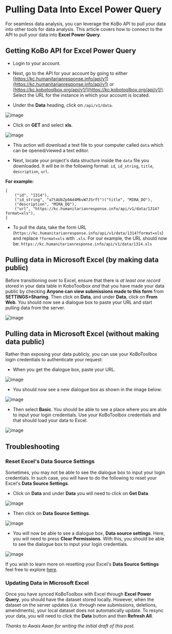 # Pulling Data Into Excel Power Query

For seamless data analysis, you can leverage the KoBo API to pull your data into other tools for data analysis. This article covers how to connect to the API to pull your data into __Excel Power Query__.

## Getting KoBo API for Excel Power Query

* Login to your account.

* Next, go to the API for your account by going to either [https://kc.humanitarianresponse.info/api/v1](https://kc.humanitarianresponse.info/api/v1) or [https://kc.kobotoolbox.org/api/v1/](https://kc.kobotoolbox.org/api/v1/). Select the URL for the instance in which your account is located.

* Under the __Data__ heading, click on `/api/v1/data`.

![image](/images/pulling_data_excelquery/api_json.jpg)

* Click on __GET__ and select __xls__.

![image](/images/pulling_data_excelquery/api_datalist.jpg)

* This action will download a text file to your computer called `data` which can be opened/viewed a text editor.

* Next, locate your project's data structure inside the `data` file you downloaded. It will be in the following format: `id`, `id_string`, `title`, `description`, `url`.

__For example:__

```
[
    ("id", "1314"),
    ("id_string", "a7tAUbZp9Ad4MkvW7JSrft")("title", "MIRA_DO"),
    ("description", "MIRA_DO"),
    ("url", "https://kc.humanitarianresponse.info/api/v1/data/1314?format=xls"),
]
```

* To pull the data, take the form URL (`https://kc.humanitarianresponse.info/api/v1/data/1314?format=xls`) and replace `?format=xls` with `.xls`. For our example, the URL should now be: `https://kc.humanitarianresponse.info/api/v1/data/1314.xls`

## Pulling data in Microsoft Excel (by making data public)

Before transitioning over to Excel, ensure that there is _at least one record_ stored in your data table in KoboToolbox _and_ that you have made your data public by checking __Anyone can view submissions made to this form__ from __SETTINGS>Sharing__. Then click on __Data__, and under __Data__, click on __From Web__. You should now see a dialogue box to paste your URL and start pulling data from the server.

![image](/images/pulling_data_excelquery/excel_updated.png)

## Pulling data in Microsoft Excel (without making data public)

Rather than exposing your data publicly, you can use your KoBoToolbox login credentials to authenticate your request:

* When you get the dialogue box, paste your URL.

![image](/images/pulling_data_excelquery/url.png)

* You should now see a new dialogue box as shown in the image below:

![image](/images/pulling_data_excelquery/basic_authentication.png)

* Then select __Basic__. You should be able to see a place where you are able to input your login credentials. Use your KoBoToolbox credentials and that should load your data to Excel.

![image](/images/pulling_data_excelquery/login_credentials.png)

## Troubleshooting

### Reset Excel's Data Source Settings

Sometimes, you may not be able to see the dialogue box to input your login credentials. In such case, you will have to do the following to reset your Excel's __Data Source Settings__.

* Click on __Data__ and under __Data__ you will need to click on __Get Data__.

![image](/images/pulling_data_excelquery/home.png)

* Then click on __Data Source Settings__.

![image](/images/pulling_data_excelquery/home_next.png)

* You will now be able to see a dialogue box, __Data source settings__. Here, you will need to press __Clear Permissions__. With this, you should be able to see the dialogue box to input your login credentials.

![image](/images/pulling_data_excelquery/data_source_settings.png)

If you wish to learn more on resetting your Excel's __Data Source Settings__ feel free to explore [here](https://docs.microsoft.com/en-us/power-query/connectorauthentication).

### Updating Data in Microsoft Excel

Once you have synced KoBoToolbox with Excel through __Excel Power Query__, you should have the dataset stored locally. However, when the dataset on the server updates (i.e. through new submissions, deletions, amendments), your local dataset does not automatically update. To resync your data, you will need to click the __Data__ button and then __Refresh All__.

_Thanks to Awais Awan for writing the initial draft of this post._
